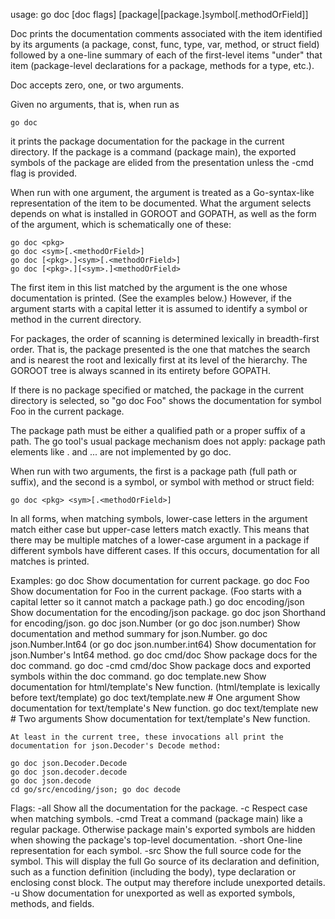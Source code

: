 usage: go doc [doc flags] [package|[package.]symbol[.methodOrField]]

Doc prints the documentation comments associated with the item identified by its
arguments (a package, const, func, type, var, method, or struct field)
followed by a one-line summary of each of the first-level items "under"
that item (package-level declarations for a package, methods for a type,
etc.).

Doc accepts zero, one, or two arguments.

Given no arguments, that is, when run as

	go doc

it prints the package documentation for the package in the current directory.
If the package is a command (package main), the exported symbols of the package
are elided from the presentation unless the -cmd flag is provided.

When run with one argument, the argument is treated as a Go-syntax-like
representation of the item to be documented. What the argument selects depends
on what is installed in GOROOT and GOPATH, as well as the form of the argument,
which is schematically one of these:

	go doc <pkg>
	go doc <sym>[.<methodOrField>]
	go doc [<pkg>.]<sym>[.<methodOrField>]
	go doc [<pkg>.][<sym>.]<methodOrField>

The first item in this list matched by the argument is the one whose documentation
is printed. (See the examples below.) However, if the argument starts with a capital
letter it is assumed to identify a symbol or method in the current directory.

For packages, the order of scanning is determined lexically in breadth-first order.
That is, the package presented is the one that matches the search and is nearest
the root and lexically first at its level of the hierarchy. The GOROOT tree is
always scanned in its entirety before GOPATH.

If there is no package specified or matched, the package in the current
directory is selected, so "go doc Foo" shows the documentation for symbol Foo in
the current package.

The package path must be either a qualified path or a proper suffix of a
path. The go tool's usual package mechanism does not apply: package path
elements like . and ... are not implemented by go doc.

When run with two arguments, the first is a package path (full path or suffix),
and the second is a symbol, or symbol with method or struct field:

	go doc <pkg> <sym>[.<methodOrField>]

In all forms, when matching symbols, lower-case letters in the argument match
either case but upper-case letters match exactly. This means that there may be
multiple matches of a lower-case argument in a package if different symbols have
different cases. If this occurs, documentation for all matches is printed.

Examples:
	go doc
		Show documentation for current package.
	go doc Foo
		Show documentation for Foo in the current package.
		(Foo starts with a capital letter so it cannot match
		a package path.)
	go doc encoding/json
		Show documentation for the encoding/json package.
	go doc json
		Shorthand for encoding/json.
	go doc json.Number (or go doc json.number)
		Show documentation and method summary for json.Number.
	go doc json.Number.Int64 (or go doc json.number.int64)
		Show documentation for json.Number's Int64 method.
	go doc cmd/doc
		Show package docs for the doc command.
	go doc -cmd cmd/doc
		Show package docs and exported symbols within the doc command.
	go doc template.new
		Show documentation for html/template's New function.
		(html/template is lexically before text/template)
	go doc text/template.new # One argument
		Show documentation for text/template's New function.
	go doc text/template new # Two arguments
		Show documentation for text/template's New function.

	At least in the current tree, these invocations all print the
	documentation for json.Decoder's Decode method:

	go doc json.Decoder.Decode
	go doc json.decoder.decode
	go doc json.decode
	cd go/src/encoding/json; go doc decode

Flags:
	-all
		Show all the documentation for the package.
	-c
		Respect case when matching symbols.
	-cmd
		Treat a command (package main) like a regular package.
		Otherwise package main's exported symbols are hidden
		when showing the package's top-level documentation.
	-short
		One-line representation for each symbol.
	-src
		Show the full source code for the symbol. This will
		display the full Go source of its declaration and
		definition, such as a function definition (including
		the body), type declaration or enclosing const
		block. The output may therefore include unexported
		details.
	-u
		Show documentation for unexported as well as exported
		symbols, methods, and fields.
